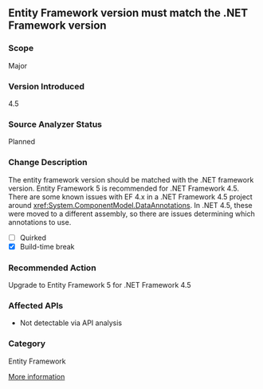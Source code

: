 ## Entity Framework version must match the .NET Framework version

### Scope
Major

### Version Introduced
4.5

### Source Analyzer Status
Planned

### Change Description

The entity framework version should be matched with the .NET framework version.
Entity Framework 5 is recommended for .NET Framework 4.5. There are some known issues with
EF 4.x in a .NET Framework 4.5 project around
<xref:System.ComponentModel.DataAnnotations>. In .NET
4.5, these were moved to a different assembly, so there are issues determining
which annotations to use.

- [ ] Quirked
- [x] Build-time break

### Recommended Action
Upgrade to Entity Framework 5 for .NET Framework 4.5

### Affected APIs
* Not detectable via API analysis

### Category
Entity Framework

[More information](http://forums.asp.net/t/1779042.aspx)

<!-- breaking change id: 25 -->
